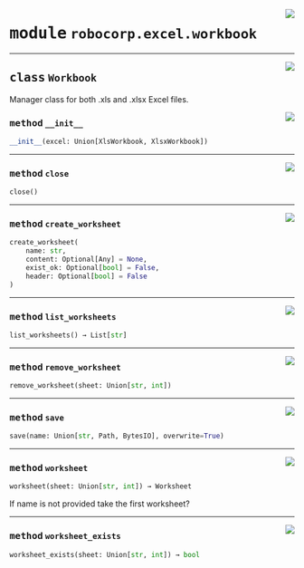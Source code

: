 <!-- markdownlint-disable -->

<a href="https://github.com/robocorp/robo/tree/master/excel/src/robocorp/excel/workbook.py#L0"><img align="right" style="float:right;" src="https://img.shields.io/badge/-source-cccccc?style=flat-square" /></a>

# <kbd>module</kbd> `robocorp.excel.workbook`






---

<a href="https://github.com/robocorp/robo/tree/master/excel/src/robocorp/excel/workbook.py#L10"><img align="right" style="float:right;" src="https://img.shields.io/badge/-source-cccccc?style=flat-square" /></a>

## <kbd>class</kbd> `Workbook`
Manager class for both .xls and .xlsx Excel files. 

<a href="https://github.com/robocorp/robo/tree/master/excel/src/robocorp/excel/workbook.py#L13"><img align="right" style="float:right;" src="https://img.shields.io/badge/-source-cccccc?style=flat-square" /></a>

### <kbd>method</kbd> `__init__`

```python
__init__(excel: Union[XlsWorkbook, XlsxWorkbook])
```








---

<a href="https://github.com/robocorp/robo/tree/master/excel/src/robocorp/excel/workbook.py#L25"><img align="right" style="float:right;" src="https://img.shields.io/badge/-source-cccccc?style=flat-square" /></a>

### <kbd>method</kbd> `close`

```python
close()
```





---

<a href="https://github.com/robocorp/robo/tree/master/excel/src/robocorp/excel/workbook.py#L40"><img align="right" style="float:right;" src="https://img.shields.io/badge/-source-cccccc?style=flat-square" /></a>

### <kbd>method</kbd> `create_worksheet`

```python
create_worksheet(
    name: str,
    content: Optional[Any] = None,
    exist_ok: Optional[bool] = False,
    header: Optional[bool] = False
)
```





---

<a href="https://github.com/robocorp/robo/tree/master/excel/src/robocorp/excel/workbook.py#L61"><img align="right" style="float:right;" src="https://img.shields.io/badge/-source-cccccc?style=flat-square" /></a>

### <kbd>method</kbd> `list_worksheets`

```python
list_worksheets() → List[str]
```





---

<a href="https://github.com/robocorp/robo/tree/master/excel/src/robocorp/excel/workbook.py#L71"><img align="right" style="float:right;" src="https://img.shields.io/badge/-source-cccccc?style=flat-square" /></a>

### <kbd>method</kbd> `remove_worksheet`

```python
remove_worksheet(sheet: Union[str, int])
```





---

<a href="https://github.com/robocorp/robo/tree/master/excel/src/robocorp/excel/workbook.py#L17"><img align="right" style="float:right;" src="https://img.shields.io/badge/-source-cccccc?style=flat-square" /></a>

### <kbd>method</kbd> `save`

```python
save(name: Union[str, Path, BytesIO], overwrite=True)
```





---

<a href="https://github.com/robocorp/robo/tree/master/excel/src/robocorp/excel/workbook.py#L30"><img align="right" style="float:right;" src="https://img.shields.io/badge/-source-cccccc?style=flat-square" /></a>

### <kbd>method</kbd> `worksheet`

```python
worksheet(sheet: Union[str, int]) → Worksheet
```

If name is not provided take the first worksheet? 

---

<a href="https://github.com/robocorp/robo/tree/master/excel/src/robocorp/excel/workbook.py#L64"><img align="right" style="float:right;" src="https://img.shields.io/badge/-source-cccccc?style=flat-square" /></a>

### <kbd>method</kbd> `worksheet_exists`

```python
worksheet_exists(sheet: Union[str, int]) → bool
```






